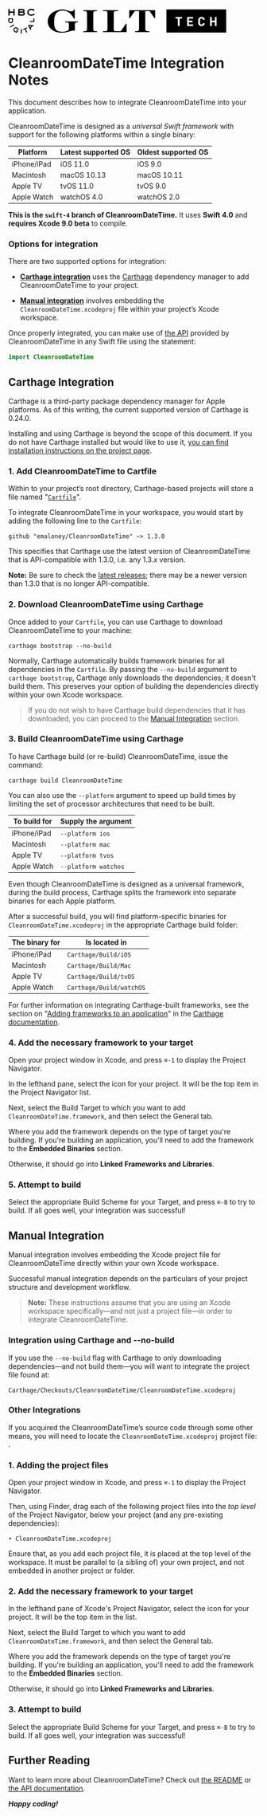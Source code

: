 ![HBC Digital logo](https://raw.githubusercontent.com/gilt/Cleanroom/master/Assets/hbc-digital-logo.png)     
![Gilt Tech logo](https://raw.githubusercontent.com/gilt/Cleanroom/master/Assets/gilt-tech-logo.png)

# CleanroomDateTime Integration Notes

This document describes how to integrate CleanroomDateTime into your application.

CleanroomDateTime is designed as a *universal Swift framework* with support for the following platforms within a single binary:

Platform|Latest supported OS|Oldest supported OS
--------|-------------------|-------------------
iPhone/iPad|iOS 11.0|iOS 9.0
Macintosh|macOS 10.13|macOS 10.11
Apple TV|tvOS 11.0|tvOS 9.0
Apple Watch|watchOS 4.0|watchOS 2.0

**This is the `swift-4` branch of CleanroomDateTime.** It uses **Swift 4.0** and **requires Xcode 9.0 beta** to compile.

### Options for integration

There are two supported options for integration:

- **[Carthage integration](#carthage-integration)** uses the [Carthage](https://github.com/Carthage/Carthage) dependency manager to add CleanroomDateTime to your project.

- **[Manual integration](#manual-integration)** involves embedding the `CleanroomDateTime.xcodeproj` file within your project’s Xcode workspace.

Once properly integrated, you can make use of [the API](https://rawgit.com/emaloney/CleanroomDateTime/swift-4/Documentation/API/index.html) provided by CleanroomDateTime in any Swift file using the statement:

```swift
import CleanroomDateTime
```


## Carthage Integration

Carthage is a third-party package dependency manager for Apple platforms. As of this writing, the current supported version of Carthage is 0.24.0.

Installing and using Carthage is beyond the scope of this document. If you do not have Carthage installed but would like to use it, [you can find installation instructions on the project page](https://github.com/Carthage/Carthage#installing-carthage). 

### 1. Add CleanroomDateTime to Cartfile

Within to your project’s root directory, Carthage-based projects will store a file named "[`Cartfile`](https://github.com/Carthage/Carthage/blob/master/Documentation/Artifacts.md#cartfile)".

To integrate CleanroomDateTime in your workspace, you would start by adding the following line to the `Cartfile`:

```
github "emaloney/CleanroomDateTime" ~> 1.3.0
```

This specifies that Carthage use the latest version of CleanroomDateTime that is API-compatible with 1.3.0, i.e. any 1.3.*x* version.

**Note:** Be sure to check the [latest releases](https://github.com/emaloney/CleanroomDateTime/releases); there may be a newer version than 1.3.0 that is no longer API-compatible.

### 2. Download CleanroomDateTime using Carthage

Once added to your `Cartfile`, you can use Carthage to download CleanroomDateTime to your machine:

```
carthage bootstrap --no-build
```

Normally, Carthage automatically builds framework binaries for all dependencies in the `Cartfile`. By passing the `--no-build` argument to `carthage bootstrap`, Carthage only downloads the dependencies; it doesn't build them. This preserves your option of building the dependencies directly within your own Xcode workspace.

> If you do not wish to have Carthage build dependencies that it has downloaded, you can proceed to the [Manual Integration](#manual-integration) section.

### 3. Build CleanroomDateTime using Carthage

To have Carthage build (or re-build) CleanroomDateTime, issue the command:

```
carthage build CleanroomDateTime
```

You can also use the `--platform` argument to speed up build times by limiting the set of processor architectures that need to be built.

To build for|Supply the argument
------------|-------------------
iPhone/iPad|`--platform ios`
Macintosh|`--platform mac`
Apple TV|`--platform tvos`
Apple Watch|`--platform watchos`


Even though CleanroomDateTime is designed as a universal framework, during the build process, Carthage splits the framework into separate binaries for each Apple platform.

After a successful build, you will find platform-specific binaries for `CleanroomDateTime.xcodeproj` in the appropriate Carthage build folder:

The binary for|Is located in
--------------|-------------
iPhone/iPad|`Carthage/Build/iOS`
Macintosh|`Carthage/Build/Mac`
Apple TV|`Carthage/Build/tvOS`
Apple Watch|`Carthage/Build/watchOS`


For further information on integrating Carthage-built frameworks, see the section on "[Adding frameworks to an application](https://github.com/Carthage/Carthage#adding-frameworks-to-an-application)" in the [Carthage documentation](https://github.com/Carthage/Carthage#carthage--).

### 4. Add the necessary framework to your target

Open your project window in Xcode, and press `⌘-1` to display the Project Navigator.

In the lefthand pane, select the icon for your project. It will be the top item in the Project Navigator list.

Next, select the Build Target to which you want to add `CleanroomDateTime.framework`, and then select the General tab.

Where you add the framework depends on the type of target you're building. If you're building an application, you'll need to add the framework to the **Embedded Binaries** section.

Otherwise, it should go into **Linked Frameworks and Libraries**.


### 5. Attempt to build

Select the appropriate Build Scheme for your Target, and press `⌘-B` to try to build. If all goes well, your integration was successful!


## Manual Integration

Manual integration involves embedding the Xcode project file for CleanroomDateTime directly within your own Xcode workspace.

Successful manual integration depends on the particulars of your project structure and development workflow.

> **Note:** These instructions assume that you are using an Xcode workspace specifically—and not just a project file—in order to integrate CleanroomDateTime.

### Integration using Carthage and --no-build

If you use the `--no-build` flag with Carthage to only downloading dependencies—and not build them—you will want to integrate the project file found at:

```
Carthage/Checkouts/CleanroomDateTime/CleanroomDateTime.xcodeproj
```

### Other Integrations

If you acquired the CleanroomDateTime’s source code through some other means, you will need to locate the `CleanroomDateTime.xcodeproj` project file: .

### 1. Adding the project files

Open your project window in Xcode, and press `⌘-1` to display the Project Navigator.

Then, using Finder, drag each of the following project files into the *top level* of the Project Navigator, below your project (and any pre-existing dependencies):

```
• CleanroomDateTime.xcodeproj
```

Ensure that, as you add each project file, it is placed at the top level of the workspace. It must be parallel to (a sibling of) your own project, and not embedded in another project or folder.

### 2. Add the necessary framework to your target

In the lefthand pane of Xcode's Project Navigator, select the icon for your project. It will be the top item in the list.

Next, select the Build Target to which you want to add `CleanroomDateTime.framework`, and then select the General tab.

Where you add the framework depends on the type of target you're building. If you're building an application, you'll need to add the framework to the **Embedded Binaries** section.

Otherwise, it should go into **Linked Frameworks and Libraries**.


### 3. Attempt to build

Select the appropriate Build Scheme for your Target, and press `⌘-B` to try to build. If all goes well, your integration was successful!


## Further Reading

Want to learn more about CleanroomDateTime? Check out [the README](https://github.com/emaloney/CleanroomDateTime/blob/swift-4/README.md) or [the API documentation](https://rawgit.com/emaloney/CleanroomDateTime/swift-4/Documentation/API/index.html).

**_Happy coding!_**

